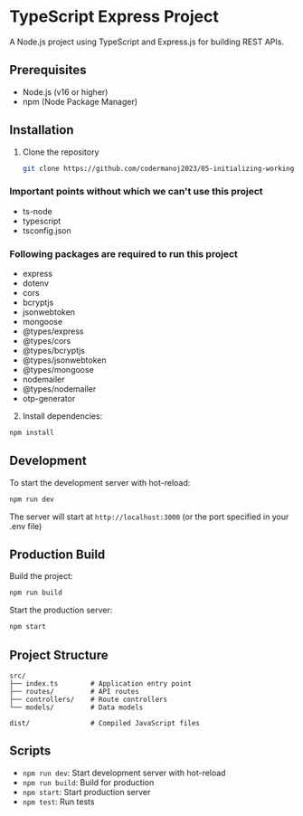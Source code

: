 # TypeScript Express Project

A Node.js project using TypeScript and Express.js for building REST APIs.

## Prerequisites

- Node.js (v16 or higher)
- npm (Node Package Manager)

## Installation

1. Clone the repository
   ```bash
   git clone https://github.com/codermanoj2023/05-initializing-working-typescript-nodejs-project.git
   ```

### Important points without which we can't use this project
- ts-node
- typescript
- tsconfig.json

### Following packages are required to run this project
- express
- dotenv
- cors
- bcryptjs
- jsonwebtoken
- mongoose
- @types/express
- @types/cors
- @types/bcryptjs
- @types/jsonwebtoken
- @types/mongoose
- nodemailer
- @types/nodemailer
- otp-generator

2. Install dependencies:
```bash
npm install
```

## Development

To start the development server with hot-reload:
```bash
npm run dev
```

The server will start at `http://localhost:3000` (or the port specified in your .env file)

## Production Build

Build the project:
```bash
npm run build
```

Start the production server:
```bash
npm start
```

## Project Structure

```
src/
├── index.ts        # Application entry point
├── routes/         # API routes
├── controllers/    # Route controllers
└── models/         # Data models

dist/               # Compiled JavaScript files
```

## Scripts

- `npm run dev`: Start development server with hot-reload
- `npm run build`: Build for production
- `npm start`: Start production server
- `npm test`: Run tests
